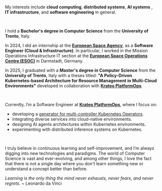 


My interests include **cloud computing**, **distributed systems**, **AI systems** , **IT infrastructure**, and **software engineering** in general.

<br>

I hold a **Bachelor's degree in Computer Science** from the **University of Trento**, Italy.

In 2024, I did an internship at the [**European Space Agency**](https://www.esa.int/), as a **Software Engineer (Cloud & Infrastructure)**. In particular, I worked in the Mission Operations Infrastructure IT section at the [**European Space Operations Centre (ESOC)**](https://www.esa.int/About_Us/ESOC) in Darmstadt, Germany.

In 2025, I graduated with a **Master's degree in Computer Science** from the **University of Trento**, Italy with a theses titled: **"A Policy-Driven Kubernetes-based Architecture for Resource Management in Multi-Cloud Environments"** developed in collaboration with [**Krateo PlatformOps**](https://krateo.io/).

<br>

Currently, I’m a Software Engineer at [**Krateo PlatformOps**](https://krateo.io/), where I focus on:
- developing a [generator for multi-controller Kubernetes Operators](https://github.com/krateoplatformops/oasgen-provider).
- integrating diverse services into cloud-native environments.
- designing AI agents architectures within Kubernetes environments.
- experimenting with distributed inference systems on Kubernetes.

<br>

I truly believe in continuous learning and self-improvement, and I’m always digging into new technologies and paradigms.
The world of Computer Science is vast and ever-evolving, and among other things, I love the fact that there is not a single day where you don't learn something new or understand a concept better than before.

*Learning is the only thing the mind never exhausts, never fears, and never regrets.* 
~ Leonardo da Vinci

<br>
